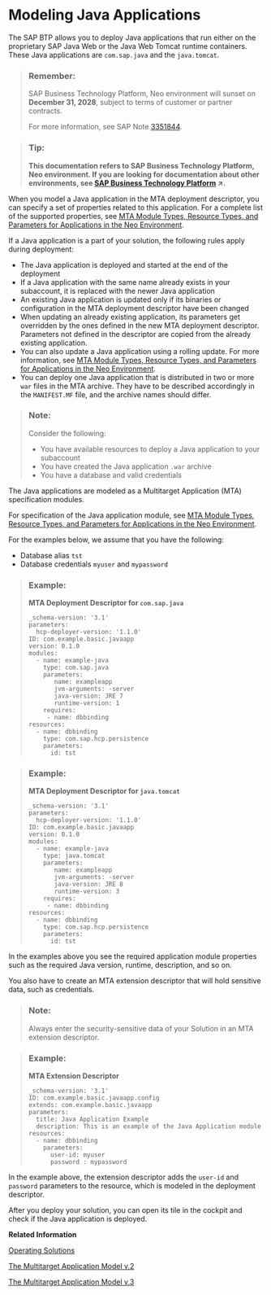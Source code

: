 <!-- loio83d08d6de57542d98554db291041a013 -->

# Modeling Java Applications

The SAP BTP allows you to deploy Java applications that run either on the proprietary SAP Java Web or the Java Web Tomcat runtime containers. These Java applications are `com.sap.java` and the `java.tomcat`.

> ### Remember:  
> SAP Business Technology Platform, Neo environment will sunset on **December 31, 2028**, subject to terms of customer or partner contracts.
> 
> For more information, see SAP Note [3351844](https://me.sap.com/notes/3351844).

> ### Tip:  
> **This documentation refers to SAP Business Technology Platform, Neo environment. If you are looking for documentation about other environments, see [SAP Business Technology Platform](https://help.sap.com/viewer/65de2977205c403bbc107264b8eccf4b/Cloud/en-US/6a2c1ab5a31b4ed9a2ce17a5329e1dd8.html "SAP Business Technology Platform (SAP BTP) is an integrated offering comprised of the following technology portfolios: application development; process automation; integration; data, analytics, and enterprise planning; artificial intelligence. The platform offers users the ability to turn data into business value, compose end-to-end business processes, connect entire IT landscapes, and personalize, build and extend SAP applications. This reduces the overall total cost of ownership maintaining SAP landscapes and third-party software across end-to-end business processes.") :arrow_upper_right:.**

When you model a Java application in the МТА deployment descriptor, you can specify a set of properties related to this application. For a complete list of the supported properties, see [MTA Module Types, Resource Types, and Parameters for Applications in the Neo Environment](mta-module-types-resource-types-and-parameters-for-applications-in-the-neo-environment-f1caa87.md).

If a Java application is a part of your solution, the following rules apply during deployment:

-   The Java application is deployed and started at the end of the deployment
-   If a Java application with the same name already exists in your subaccount, it is replaced with the newer Java application
-   An existing Java application is updated only if its binaries or configuration in the MTA deployment descriptor have been changed
-   When updating an already existing application, its parameters get overridden by the ones defined in the new MTA deployment descriptor. Parameters not defined in the descriptor are copied from the already existing application.
-   You can also update a Java application using a rolling update. For more information, see [MTA Module Types, Resource Types, and Parameters for Applications in the Neo Environment](mta-module-types-resource-types-and-parameters-for-applications-in-the-neo-environment-f1caa87.md).
-   You can deploy one Java application that is distributed in two or more `war` files in the MTA archive. They have to be described accordingly in the `MANIFEST.MF` file, and the archive names should differ.

> ### Note:  
> Consider the following:
> 
> -   You have available resources to deploy a Java application to your subaccount
> -   You have created the Java application `.war` archive
> -   You have a database and valid credentials

The Java аpplications are modeled as a Multitarget Application \(MTA\) specification modules.

For specification of the Java аpplication module, see [MTA Module Types, Resource Types, and Parameters for Applications in the Neo Environment](mta-module-types-resource-types-and-parameters-for-applications-in-the-neo-environment-f1caa87.md).

For the examples below, we assume that you have the following:

-   Database alias `tst`
-   Database credentials `myuser` and `mypassword`

> ### Example:  
> **MTA Deployment Descriptor for `com.sap.java`**
> 
> ```
> _schema-version: '3.1'
> parameters:
>   hcp-deployer-version: '1.1.0'
> ID: com.example.basic.javaapp
> version: 0.1.0
> modules:
>   - name: example-java
>     type: com.sap.java
>     parameters:
>        name: exampleapp
>        jvm-arguments: -server
>        java-version: JRE 7
>        runtime-version: 1 
>     requires:
>      - name: dbbinding
> resources:
>   - name: dbbinding
>     type: com.sap.hcp.persistence
>     parameters:
>       id: tst
> ```

> ### Example:  
> **MTA Deployment Descriptor for `java.tomcat`**
> 
> ```
> _schema-version: '3.1'
> parameters:
>   hcp-deployer-version: '1.1.0'
> ID: com.example.basic.javaapp
> version: 0.1.0
> modules:
>   - name: example-java
>     type: java.tomcat
>     parameters:
>        name: exampleapp
>        jvm-arguments: -server
>        java-version: JRE 8
>        runtime-version: 3 
>     requires:
>      - name: dbbinding
> resources:
>   - name: dbbinding
>     type: com.sap.hcp.persistence
>     parameters:
>       id: tst
> ```

In the examples above you see the required application module properties such as the required Java version, runtime, description, and so on.

You also have to create an MTA extension descriptor that will hold sensitive data, such as credentials.

> ### Note:  
> Always enter the security-sensitive data of your Solution in an MTA extension descriptor.

> ### Example:  
> **MTA Extension Descriptor**
> 
> ```
> _schema-version: '3.1'
> ID: com.example.basic.javaapp.config
> extends: com.example.basic.javaapp
> parameters:
>   title: Java Application Example
>   description: This is an example of the Java Application module
> resources:
>   - name: dbbinding
>     parameters:
>       user-id: myuser
>       password : mypassword
> ```

In the example above, the extension descriptor adds the `user-id` and `password` parameters to the resource, which is modeled in the deployment descriptor.

After you deploy your solution, you can open its tile in the cockpit and check if the Java application is deployed.

**Related Information**  


 <?sap-ot O2O class="- topic/link " href="c4f0d850b6ba46089a76d53ab805c9e6.xml" text="" desc="" xtrc="link:1" xtrf="file:/home/builder/src/dita-all/jjq1673438782153/loio9fe952ba277c471bbad80cd40548bb84_en-US/src/content/localization/en-us/83d08d6de57542d98554db291041a013.xml" output-class="" outputTopicFile="file:/home/builder/tp.net.sf.dita-ot/2.3/plugins/com.elovirta.dita.markdown_1.3.0/xsl/dita2markdownImpl.xsl" ?> 

[Operating Solutions](operating-solutions-2abf7d4.md "You can deploy, update, monitor, and delete a solution.")

[The Multitarget Application Model v.2](http://go.sap.com/documents/2016/06/e2f618e4-757c-0010-82c7-eda71af511fa.html)

[The Multitarget Application Model v.3](https://www.sap.com/documents/2021/09/66d96898-fa7d-0010-bca6-c68f7e60039b.html)


